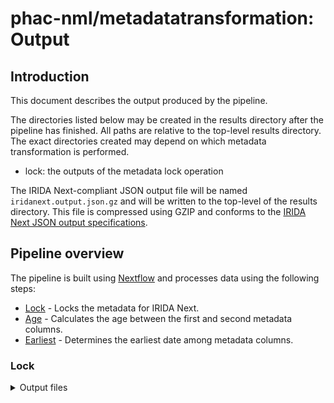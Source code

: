 # phac-nml/metadatatransformation: Output

## Introduction

This document describes the output produced by the pipeline.

The directories listed below may be created in the results directory after the pipeline has finished. All paths are relative to the top-level results directory. The exact directories created may depend on which metadata transformation is performed.

- lock: the outputs of the metadata lock operation

The IRIDA Next-compliant JSON output file will be named `iridanext.output.json.gz` and will be written to the top-level of the results directory. This file is compressed using GZIP and conforms to the [IRIDA Next JSON output specifications](https://github.com/phac-nml/pipeline-standards#42-irida-next-json).

## Pipeline overview

The pipeline is built using [Nextflow](https://www.nextflow.io/) and processes data using the following steps:

- [Lock](#lock) - Locks the metadata for IRIDA Next.
- [Age](#age) - Calculates the age between the first and second metadata columns.
- [Earliest](#earliest) - Determines the earliest date among metadata columns.

### Lock

<details markdown="1">
<summary>Output files</summary>

- `transformation/`
  - An Irida-Next intended CSV-format file for locking metadata fields within Irida Next: `transformation.csv`
  - A user-intended CSV-format file for reference: `result.csv`

### Age

<details markdown="1">
<summary>Output files</summary>

- `transformation/`
  - An Irida-Next intended CSV-format file for reporting calculated ages within Irida Next: `transformation.csv`
  - A user-intended CSV-format file for reference: `result.csv`

</details>

### Earliest

<details markdown="1">
<summary>Output files</summary>

- `transformation/`
  - A CSV-formatted file for reporting to Irida Next the earliest dates among metadata columns for each sample: `transformation.csv`
  - A user-intended CSV-formatted file for reference: `result.csv`

</details>

[Nextflow](https://www.nextflow.io/docs/latest/tracing.html) provides excellent functionality for generating various reports relevant to the running and execution of the pipeline. This will allow you to troubleshoot errors with the running of the pipeline, and also provide you with other information such as launch commands, run times and resource usage.
